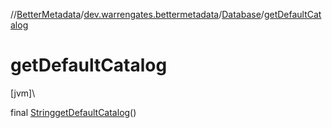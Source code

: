 //[BetterMetadata](../../../index.md)/[dev.warrengates.bettermetadata](../index.md)/[Database](index.md)/[getDefaultCatalog](get-default-catalog.md)

# getDefaultCatalog

[jvm]\

final [String](https://docs.oracle.com/javase/8/docs/api/java/lang/String.html)[getDefaultCatalog](get-default-catalog.md)()
